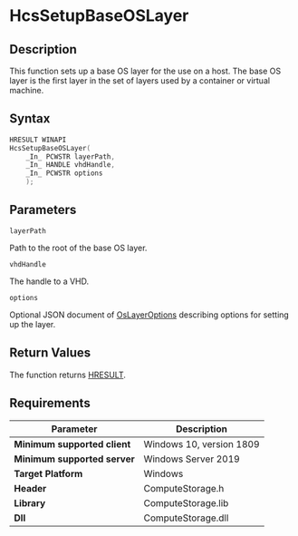 # HcsSetupBaseOSLayer

## Description

This function sets up a base OS layer for the use on a host. The base OS layer is the first layer in the set of layers used by a container or virtual machine.

## Syntax

```cpp
HRESULT WINAPI
HcsSetupBaseOSLayer(
    _In_ PCWSTR layerPath,
    _In_ HANDLE vhdHandle,
    _In_ PCWSTR options
    );
```

## Parameters

`layerPath`

Path to the root of the base OS layer.

`vhdHandle`

The handle to a VHD.

`options`

Optional JSON document  of [OsLayerOptions](./../SchemaReference.md#OsLayerOptions) describing options for setting up the layer.

## Return Values

The function returns [HRESULT](./HCSHResult.md).

## Requirements

|Parameter|Description|
|---|---|
| **Minimum supported client** | Windows 10, version 1809 |
| **Minimum supported server** | Windows Server 2019 |
| **Target Platform** | Windows |
| **Header** | ComputeStorage.h |
| **Library** | ComputeStorage.lib |
| **Dll** | ComputeStorage.dll |
